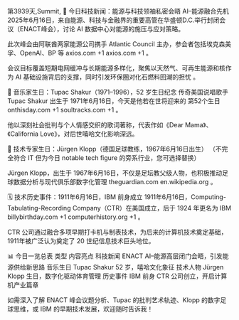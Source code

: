 第3939天,Summit, 📰 今日科技新闻：能源与科技领袖私密会晤 AI–能源融合先机
2025年6月16日，来自能源、科技与金融界的重要高管在华盛顿D.C.举行封闭会议（ENACT峰会），讨论 AI 数据中心对能源的施压与应对策略。

此次峰会由阿联酋两家能源公司携手 Atlantic Council 主办，参会者包括埃克森美孚、OpenAI、BP 等 
axios.com
+1
axios.com
+1
。

会议目标覆盖短期电网缓冲与长期能源多样化，聚焦以天然气、可再生能源和核作为 AI 基础设施背后的支撑，同时引发环保圈对化石燃料回潮的担忧 。

🎂 音乐家生日：Tupac Shakur（1971–1996），52 岁生日纪念
传奇美国说唱歌手 Tupac Shakur 出生于 1971年6月16日，今天是他若在世将迎来的 第52个生日 
onthisday.com
+1
soultracks.com
+1
。

他以深刻社会批判与个人情感交织的歌词著称，代表作如《Dear Mama》、《California Love》，对后世嘻哈文化影响深远。

🧠 技术专家生日：Jürgen Klopp（德国足球教练，1967年6月16日出生）
（不完全符合 IT 但为今日 notable tech figure 的旁系行业，您可选择替换）

Jürgen Klopp，出生于 1967年6月16日，不仅是足坛教父级人物，也积极推动足球数据分析与现代俱乐部数字化管理 
theguardian.com
en.wikipedia.org
。

🗓️ 技术历史事件：1911年6月16日，IBM 前身成立
1911年6月16日，Computing-Tabulating-Recording Company（CTR）在美国成立，后于 1924 年更名为 IBM 
billybirthday.com
+1
computerhistory.org
+1
。

CTR 公司通过融合多项早期打卡机与制表技术，为后来的计算机技术奠定基础，1911年被广泛认为奠定了 20 世纪信息技术巨头地位。

📊 今日一览总表
类型	内容亮点
科技新闻	ENACT AI–能源高层闭门会晤，引发能源供给新思路
音乐生日	Tupac Shakur 52 岁，嘻哈文化象征
技术人物	Jürgen Klopp 生日，数字化驱动体育管理
历史事件	IBM 前身 CTR 公司创立，开启计算机产业篇章

如需深入了解 ENACT 峰会议题分析、Tupac 的批判艺术轨迹、Klopp 的数字足球思维，或 IBM 的早期技术发展，欢迎随时告诉我！
